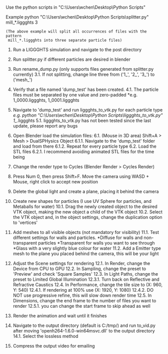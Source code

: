 Use the python scripts in "C:\Users\wchen\Desktop\Python Scripts"

Example python "C:\Users\wchen\Desktop\Python Scripts\splitter.py" mill_*.liggghts 3
	
	(The above example will split all occurrences of files with the pattern
	 mill_*.liggghts into three separate particle files)

1. Run a LIGGGHTS simulation and navigate to the post directory

2. Run splitter.py if different particles are desired in blender

3. Run rename_dump.py (only supports files generated from splitter.py currently)
3.1. If not splitting, change line three from ('1_', '2_', '3_') to ('mesh_')

4. Verify that a file named 'dump_test' has been created.
	4.1. The particle files must be separated by one value and zero-padded
		*e.g. 1_0000.liggghts, 1_0001.liggghts

5. Navigate to 'dump_test' and run liggghts_to_vtk.py for each particle type
	*e.g. python "C:\Users\wchen\Desktop\Python Scripts\liggghts_to_vtk.py" 1_*.liggghts
	5.1. liggghts_to_vtk.py has not been tested since the last update, please report any bugs

6. Open Blender load the simulation files:
	6.1. (Mouse in 3D area) Shift+A > Mesh > DualSPHysics Object
		6.1.1. Navigate to the 'dump_test' folder and load from there
		6.1.2. Repeat for every particle type
	6.2. Load the STL files
		6.2.1. I recommend avoiding animated STL files for the time being

7. Change the render type to Cycles (Blender Render > Cycles Render)

8. Press Num 0, then press Shift+F. Move the camera using WASD + Mouse, right click to accept new position

9. Delete the global light and create a plane, placing it behind the camera

10. Create new shapes for particles (I use UV Sphere for particles, and Metaballs for water)
	10.1. Drag the newly created object to the desired VTK object, making the new object a child of the VTK object
	10.2. Select the VTK object and, in the object settings, change the duplication option to 'vertices'

11. Add meshes to all visible objects (not mandatory for visibility)
	11.1. Test different settings for walls and particles.
		*Diffuse for walls and non-transparent particles
		*Transparent for walls you want to see through
		*Glass with a very slightly blue colour for water
	11.2. Add a Emitter type mesh to the plane you placed behind the camera, this will be your light

12. Adjust the Scene settings for rendering
	12.1. In Render, change the Device from CPU to GPU
	12.2. In Sampling, change the preset to 'Preview' and check 'Square Samples'
	12.3. In Light Paths, change the preset to Limited Global Illumination
		12.3.1. Turn back on Reflective and Refractive Caustics
	12.4. In Performance, change the tile size to (X: 960, Y: 540)
		12.4.1. If rendering at 100% use (X: 1920, Y: 1080)
		12.4.2. DO NOT use progressive refine, this will slow down render time
	12.5. In Dimensions, change the end frame to the number of files you want to render
		12.5.1. you can change the start frame to skip ahead as well

13. Render the animation and wait until it finishes

14. Navigate to the output directory (default is C:/tmp/) and run to_vid.py after
    moving 'openh264-1.6.0-win64msvc.dll' to the output directory
	14.1. Select the lossless method

15. Compress the output video for emailing
